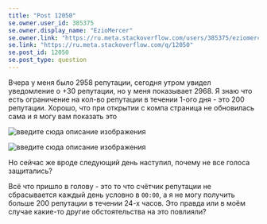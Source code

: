 ```yaml
---
title: "Post 12050"
se.owner.user_id: 385375
se.owner.display_name: "EzioMercer"
se.owner.link: "https://ru.meta.stackoverflow.com/users/385375/eziomercer"
se.link: "https://ru.meta.stackoverflow.com/q/12050"
se.post_id: 12050
se.post_type: question
---
```

<p>Вчера у меня было 2958 репутации, сегодня утром увидел уведомление о +30 репутации, но у меня показывает 2968. Я знаю что есть ограничение на кол-во репутации в течении 1-ого дня - это 200 репутации. Хорошо, что при открытии с компа страница не обновилась сама и я могу вам показать это</p>
<p><img src="https://i.stack.imgur.com/vi4Rd.png" alt="введите сюда описание изображения" /></p>
<p><img src="https://i.stack.imgur.com/adcFh.png" alt="введите сюда описание изображения" /></p>
<p>Но сейчас же вроде следующий день наступил, почему не все голоса защитались?</p>
<p>Всё что пришло в голову - это то что счётчик репутации не сбрасывается каждый день условно в <code>00:00</code>, а я не могу получить больше 200 репутации в течении 24-х часов. Это правда или в моём случае какие-то другие обстоятельства на это повлияли?</p>
